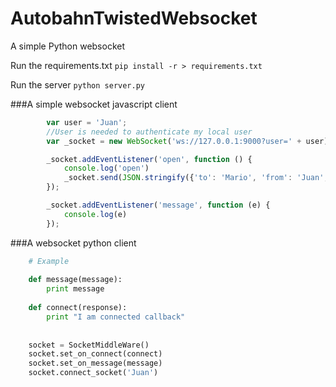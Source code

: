 # AutobahnTwistedWebsocket
A simple Python websocket

Run the requirements.txt 
`pip install -r > requirements.txt`

Run the server
`python server.py`

###A simple websocket javascript client
```js
        var user = 'Juan';
        //User is needed to authenticate my local user
        var _socket = new WebSocket('ws://127.0.0.1:9000?user=' + user);

        _socket.addEventListener('open', function () {
            console.log('open')
            _socket.send(JSON.stringify({'to': 'Mario', 'from': 'Juan', 'message': 'Hola Mario'}));
        });

        _socket.addEventListener('message', function (e) {
            console.log(e)
        });
```


###A websocket python client

```python
    # Example
    
    def message(message):
        print message
    
    def connect(response):
        print "I am connected callback"
    
    
    socket = SocketMiddleWare()
    socket.set_on_connect(connect)
    socket.set_on_message(message)
    socket.connect_socket('Juan')



```